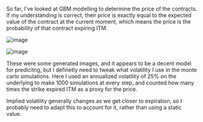 So far, I've looked at GBM modelling to determine the price of the contracts. If my understanding is correct, their price is exactly equal to the expected value of the contract at the current moment, which means the price is the probability of that contract expiring ITM. 

![image](https://github.com/user-attachments/assets/01e6b7fd-5ab5-4406-9200-b4154a99c0a9)

![image](https://github.com/user-attachments/assets/41430c21-682d-4f0c-91ea-ee34aab8bbe9)

These were some generated images, and it appears to be a decent model for predicitng, but I definetly need to tweak what volatility I use in the monte carlo simulations. Here I used an annualized volatility of 25% on the underlying to make 1000 simulations at every step, and counted how many times the strike expired ITM as a proxy for the price.

Implied volatility generally changes as we get closer to expiration, so I probably need to adapt this to account for it, rather than using a static value.


